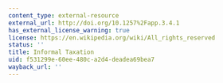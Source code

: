 ```yaml
---
content_type: external-resource
external_url: http://doi.org/10.1257%2Fapp.3.4.1
has_external_license_warning: true
license: https://en.wikipedia.org/wiki/All_rights_reserved
status: ''
title: Informal Taxation
uid: f531299e-60ee-480c-a2d4-deadea69bea7
wayback_url: ''
---
```

